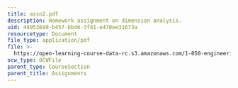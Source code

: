 ```yaml
---
title: assn2.pdf
description: Homework assignment on dimension analysis.
uid: 44953699-b457-bb46-3f41-e470ee31673a
resourcetype: Document
file_type: application/pdf
file: >-
  https://open-learning-course-data-rc.s3.amazonaws.com/1-050-engineering-mechanics-i-fall-2007/44953699b457bb463f41e470ee31673a_assn2.pdf
ocw_type: OCWFile
parent_type: CourseSection
parent_title: Assignments
---
```

